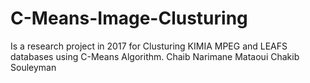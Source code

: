 # C-Means-Image-Clusturing
Is a research project in 2017 for Clusturing KIMIA MPEG and LEAFS databases using C-Means Algorithm.
Chaib Narimane
Mataoui Chakib Souleyman

